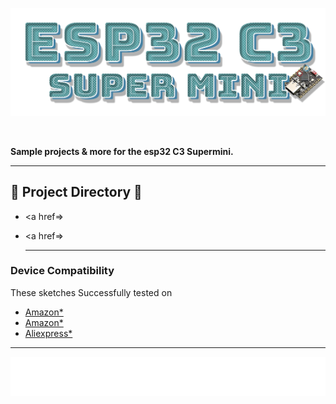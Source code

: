![Header](Images/Mainheader.png)

<br>

<b>Sample projects & more for the esp32 C3 Supermini.</b>
<br>


___

## 📁 Project Directory 📁

- <a href=></a>
- <a href=></a>
  
  <hr>
  
### Device Compatibility

These sketches Successfully tested on
- [Amazon\*](https://a.co/d/7d48jB2)
- [Amazon\*](https://a.co/d/aPpfLyP)
- [Aliexpress\*](https://s.click.aliexpress.com/e/_DkSpIjB)

---

<p align="center">
<img src="https://github.com/ATOMNFT/ESP32-CYD-Projects/blob/main/images/Repolike.svg">
</p>